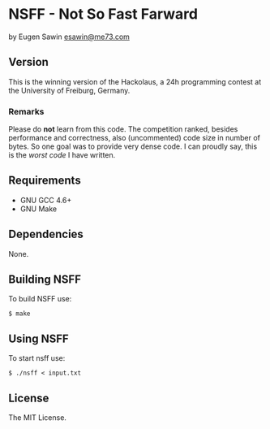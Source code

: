 # NSFF - Not So Fast Farward
by Eugen Sawin <esawin@me73.com>

## Version
This is the winning version of the Hackolaus, a 24h programming contest at the
University of Freiburg, Germany.  

### Remarks
Please do **not** learn from this code. The competition ranked, besides
performance and correctness, also (uncommented) code size in number of bytes.
So one goal was to provide very dense code. I can proudly say, this is
the *worst code* I have written.
 
## Requirements
* GNU GCC 4.6+
* GNU Make

## Dependencies
None.

## Building NSFF
To build NSFF use:

    $ make

## Using NSFF
To start nsff use:

    $ ./nsff < input.txt

## License
The MIT License.

